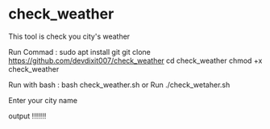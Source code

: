 # check_weather
This tool is check you city's weather

Run Commad :
sudo apt install git
git clone https://github.com/devdixit007/check_weather
cd check_weather
chmod +x check_weather

Run with bash : bash check_weather.sh
or
Run ./check_wetaher.sh

Enter your city name

output !!!!!!!
